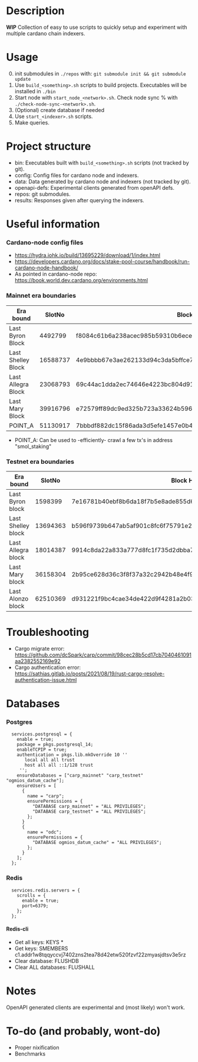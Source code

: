 # Description
**WIP** Collection of easy to use scripts to quickly setup and experiment with multiple cardano chain indexers.

# Usage

0. init submodules in `./repos` with: `git submodule init && git submodule update`
1. Use `build_<something>.sh` scripts to build projects. Executables will be installed in `./bin`
2. Start node with `start_node_<network>.sh`. Check node sync % with `./check-node-sync-<network>.sh`.
3. (Optional) create database if needed
4. Use `start_<indexer>.sh` scripts. 
5. Make queries.

# Project structure
- bin: Executables built with `build_<something>.sh` scripts (not tracked by git).
- config: Config files for cardano node and indexers.
- data: Data generated by cardano node and indexers (not tracked by git).
- openapi-defs: Experimental clients generated from openAPI defs.
- repos: git submodules.
- results: Responses given after querying the indexers. 


# Useful information

### Cardano-node config files

- https://hydra.iohk.io/build/13695229/download/1/index.html
- https://developers.cardano.org/docs/stake-pool-course/handbook/run-cardano-node-handbook/
- As pointed in cardano-node repo: https://book.world.dev.cardano.org/environments.html

### Mainnet era boundaries
| Era bound          | SlotNo    | Block Hash                                                             |
|--------------------|-----------|------------------------------------------------------------------|
| Last Byron Block   | 4492799   | f8084c61b6a238acec985b59310b6ecec49c0ab8352249afd7268da5cff2a457 |
| Last Shelley Block | 16588737  | 4e9bbbb67e3ae262133d94c3da5bffce7b1127fc436e7433b87668dba34c354a |
| Last Allegra Block | 23068793  | 69c44ac1dda2ec74646e4223bc804d9126f719b1c245dadc2ad65e8de1b276d7 |
| Last Mary Block    | 39916796  | e72579ff89dc9ed325b723a33624b596c08141c7bd573ecfff56a1f7229e4d09 |
| POINT_A            | 51130917  | 7bbbdf882dc15f86ada3d5efe1457e0b4966cd4dbbe228c991c5343c2cd295f8 |

* POINT_A: Can be used to -efficiently- crawl a few tx's in address "smol_staking"

### Testnet era boundaries
| Era bound          | SlotNo    | Block Hash                                                       |
|--------------------|-----------|------------------------------------------------------------------|
| Last Byron block   | 1598399   | 7e16781b40ebf8b6da18f7b5e8ade855d6738095ef2f1c58c77e88b6e45997a4 |
| Last Shelley block | 13694363  | b596f9739b647ab5af901c8fc6f75791e262b0aeba81994a1d622543459734f2 |
| Last Allegra block | 18014387  | 9914c8da22a833a777d8fc1f735d2dbba70b99f15d765b6c6ee45fe322d92d93 |
| Last Mary block    | 36158304  | 2b95ce628d36c3f8f37a32c2942b48e4f9295ccfe8190bcbc1f012e1e97c79eb |
| Last Alonzo block  | 62510369  | d931221f9bc4cae34de422d9f4281a2b0344e86aac6b31eb54e2ee90f44a09b9 |


# Troubleshooting

- Cargo migrate error: https://github.com/dcSpark/carp/commit/98cec28b5cd17cb7040461091aa2382552169e92
- Cargo authentication error: https://sathias.gitlab.io/posts/2021/08/19/rust-cargo-resolve-authentication-issue.html

# Databases
### Postgres
```
  services.postgresql = {
    enable = true;
    package = pkgs.postgresql_14;
    enableTCPIP = true;
    authentication = pkgs.lib.mkOverride 10 ''
       local all all trust
       host all all ::1/128 trust
     '';
    ensureDatabases = ["carp_mainnet" "carp_testnet" "ogmios_datum_cache"];
    ensureUsers = [
      {
        name = "carp";
        ensurePermissions = {
          "DATABASE carp_mainnet" = "ALL PRIVILEGES";
          "DATABASE carp_testnet" = "ALL PRIVILEGES";
        };
      }
      {
        name = "odc";
        ensurePermissions = {
          "DATABASE ogmios_datum_cache" = "ALL PRIVILEGES";
        };
      }
    ];
  };
```
### Redis
```
  services.redis.servers = {
    scrolls = {
      enable = true;
      port=6379;
    };
  };
```

#### Redis-cli
- Get all keys: KEYS *
- Get keys: SMEMBERS c1.addr1w8tqqyccvj7402zns2tea78d42etw520fzvf22zmyasjdtsv3e5rz
- Clear database: FLUSHDB
- Clear ALL databases:  FLUSHALL

# Notes
OpenAPI generated clients are experimental and (most likely) won't work.

# To-do (and probably, wont-do)
- Proper nixification
- Benchmarks
